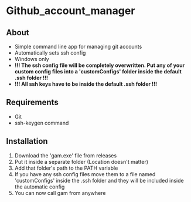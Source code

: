 # Github_account_manager
## About
- Simple command line app for managing git accounts
- Automatically sets ssh config
- Windows only
- **!!! The ssh config file will be completely overwritten. Put any of your custom config files into a 'customConfigs' folder inside the default .ssh folder !!!**
- **!!! All ssh keys have to be inside the default .ssh folder !!!**

## Requirements
- Git
- ssh-keygen command

## Installation
1) Download the 'gam.exe' file from releases
2) Put it inside a separate folder (Location doesn't matter)
3) Add that folder's path to the PATH variable
4) If you have any ssh config files move them to a file named 'customConfigs' inside the .ssh folder and they will be included inside the automatic config
5) You can now call gam from anywhere
